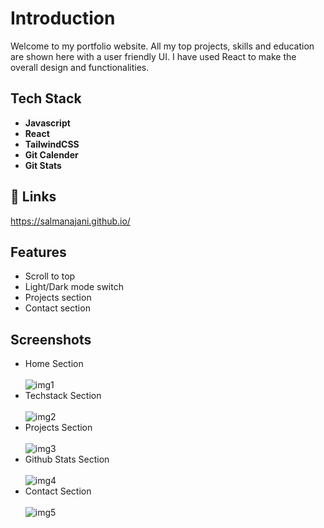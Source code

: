 # Introduction

Welcome to my portfolio website. All my top projects, skills and education are shown here with a user friendly UI. I have used React to make the overall design and functionalities.

## Tech Stack

- **Javascript**
- **React**
- **TailwindCSS**
- **Git Calender**
- **Git Stats**

## 🔗 Links

https://salmanajani.github.io/

## Features

- Scroll to top
- Light/Dark mode switch
- Projects section
- Contact section

## Screenshots

- Home Section <br/> <br/>
  <img src="https://i.ibb.co/8Yq3CnS/img1.png" alt="img1" border="0">
- Techstack Section <br/> <br/>
  <img src="https://i.ibb.co/B3hRkLw/img2.png" alt="img2" border="0">
- Projects Section <br/> <br/>
  <img src="https://i.ibb.co/KWzNJSX/img3.png" alt="img3" border="0">
- Github Stats Section <br/> <br/>
  <img src="https://i.ibb.co/0Bnv65f/img4.png" alt="img4" border="0">
- Contact Section <br/> <br/>
  <img src="https://i.ibb.co/jW3M9fj/img5.png" alt="img5" border="0">
